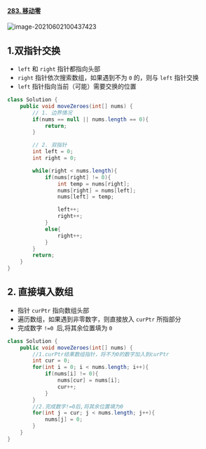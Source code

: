 #### [283. 移动零](https://leetcode-cn.com/problems/move-zeroes/)

![image-20210602100437423](https://raw.githubusercontent.com/TWDH/Leetcode-From-Zero/pictures/img/image-20210602100437423.png)

## 1.双指针交换

* `left` 和 `right` 指针都指向头部
* `right` 指针依次搜索数组，如果遇到不为 `0` 的，则与 `left` 指针交换
* `left` 指针指向当前（可能）需要交换的位置

```java
class Solution {
    public void moveZeroes(int[] nums) {
        // 1. 边界情况
        if(nums == null || nums.length == 0){
            return;
        }

        // 2. 双指针
        int left = 0;
        int right = 0;

        while(right < nums.length){
            if(nums[right] != 0){
                int temp = nums[right];
                nums[right] = nums[left];
                nums[left] = temp;

                left++;
                right++;
            }
            else{
                right++;
            }
        }
        return;
    }
}
```

## 2. 直接填入数组

* 指针 `curPtr` 指向数组头部
* 遍历数组，如果遇到非零数字，则直接放入 `curPtr` 所指部分
* 完成数字 `!=0 `后,将其余位置填为 `0`

```java
class Solution {
    public void moveZeroes(int[] nums) {
        //1.curPtr结果数组指针，将不为0的数字加入到curPtr
        int cur = 0;
        for(int i = 0; i < nums.length; i++){
            if(nums[i] != 0){
                nums[cur] = nums[i];
                cur++;
            }
        }
        //2.完成数字!=0后,将其余位置填为0
        for(int j = cur; j < nums.length; j++){
            nums[j] = 0;
        }
    }
}
```

















